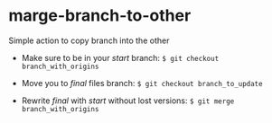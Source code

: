 # marge-branch-to-other

Simple action to copy branch into the other

- Make sure to be in your _start_ branch:
`$ git checkout branch_with_origins`

- Move you to _final_ files branch:
`$ git checkout branch_to_update`

- Rewrite _final_ with _start_ without lost versions:
`$ git merge branch_with_origins`
